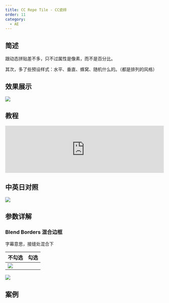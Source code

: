 ```yaml
---
title: CC Repe Tile - CC瓷砖
order: 11
category:
  - AE
---
```


## 简述

跟动态拼贴差不多，只不过属性是像素，而不是百分比。

其次，多了些预设样式：水平、垂直、蜂窝、随机什么的。（都是排列的风格）

## 效果展示

![](https://cdn.yuelili.com/20211228152739.png)

## 教程

<iframe src="https://player.bilibili.com/player.html?bvid=BV1e34y1X7Vj&page=12&high_quality=1" width="100%" allowfullscreen="allowfullscreen" frameborder="0"></iframe>

## 中英日对照

![](https://mir.yuelili.com/wp-content/uploads/user/AE/effects/AE-Effects-Stylize-CC_Repe_Tile.png)

## 参数详解

### Blend Borders 混合边框

字幕意思，接缝处混合下

| 不勾选                                          | 勾选 |
| ----------------------------------------------- | ---- |
| ![](https://cdn.yuelili.com/20211228153209.png) |

![](https://cdn.yuelili.com/20211228153520.png)

## 案例
